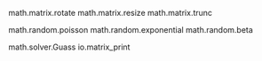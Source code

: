 
math.matrix.rotate
math.matrix.resize
math.matrix.trunc

math.random.poisson
math.random.exponential
math.random.beta

math.solver.Guass
io.matrix_print
